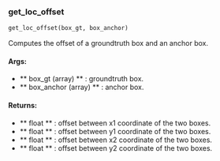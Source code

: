 

### get_loc_offset
```python
get_loc_offset(box_gt, box_anchor)
```
Computes the offset of a groundtruth box and an anchor box.

#### Args:

* ** box_gt (array) ** :  groundtruth box.
* ** box_anchor (array) ** :  anchor box.

#### Returns:

* ** float ** :  offset between x1 coordinate of the two boxes.
* ** float ** :  offset between y1 coordinate of the two boxes.
* ** float ** :  offset between x2 coordinate of the two boxes.
* ** float ** :  offset between y2 coordinate of the two boxes.